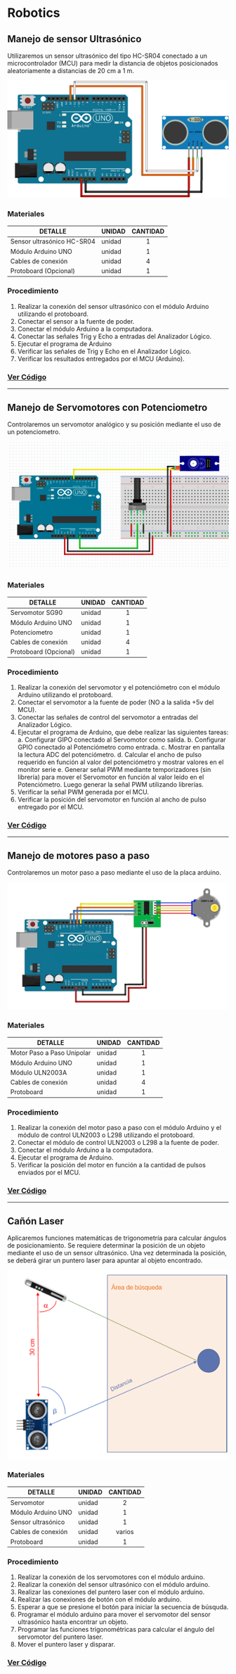 # Robotics

## Manejo de sensor Ultrasónico
Utilizaremos un sensor ultrasónico del tipo HC-SR04 conectado a un microcontrolador (MCU) para medir la distancia de objetos posicionados aleatoriamente a distancias de 20 cm a 1 m.

<img src="https://github.com/WilliamAbelCondori/Robotics/blob/master/img/ultrasonico.png" alt="Build Status">

### Materiales
|DETALLE|UNIDAD|CANTIDAD|
|---- | -----|:------:|
|Sensor ultrasónico HC-SR04 |unidad |1|
|Módulo Arduino UNO |unidad |1|
|Cables de conexión |unidad |4|
|Protoboard (Opcional)  |unidad |1|

### Procedimiento
1. Realizar la conexión del sensor ultrasónico con el módulo Arduino utilizando el protoboard. 
2. Conectar el sensor a la fuente de poder. 
3. Conectar el módulo Arduino a la computadora. 
4. Conectar las señales Trig y Echo a entradas del Analizador Lógico. 
5. Ejecutar el programa de Arduino 
6. Verificar las señales de Trig y Echo en el Analizador Lógico. 
7. Verificar los resultados entregados por el MCU (Arduino).

### [Ver Código](https://github.com/WilliamAbelCondori/Robotics/blob/master/ultrasonico/ultrasonico.ino)

-----------

## Manejo de Servomotores con Potenciometro
Controlaremos un servomotor analógico y  su posición mediante el uso de un potenciometro.

<img src="https://github.com/WilliamAbelCondori/Robotics/blob/master/img/potenciometro_servo.jpg" alt="Build Status">

### Materiales
|DETALLE|UNIDAD|CANTIDAD|
|---- | -----|:------:|
|Servomotor SG90 |unidad |1|
|Módulo Arduino UNO |unidad |1|
|Potenciometro  |unidad |1|
|Cables de conexión |unidad |4|
|Protoboard (Opcional)  |unidad |1|

### Procedimiento
1. Realizar la conexión del servomotor y el potenciómetro con el módulo Arduino utilizando el protoboard. 
2. Conectar el servomotor a la fuente de poder (NO a la salida +5v del MCU). 
3. Conectar las señales de control del servomotor a entradas del Analizador Lógico. 
4. Ejecutar el programa de Arduino, que debe realizar las siguientes tareas: 
    a. Configurar GIPO conectado al Servomotor como salida. 
    b. Configurar GPIO conectado al Potenciómetro como entrada. 
    c. Mostrar en pantalla la lectura ADC del potenciómetro. 
    d. Calcular el ancho de pulso requerido en función al valor del potenciómetro y mostrar valores en el monitor serie 
    e. Generar señal PWM mediante temporizadores (sin librería) para mover el Servomotor en función al valor leído en el Potenciómetro.  Luego generar la señal PWM utilizando librerías.  
5.  Verificar la señal PWM generada por el MCU. 
6. Verificar la posición del servomotor en función al ancho de pulso entregado por el MCU.

### [Ver Código](https://github.com/WilliamAbelCondori/Robotics/tree/master/servomotor)

----


## Manejo de motores paso a paso
Controlaremos un motor paso a paso mediante el uso de la placa arduino.

<img src="https://github.com/WilliamAbelCondori/Robotics/blob/master/img/motor_unipolar.jpg" alt="Build Status">

### Materiales
|DETALLE|UNIDAD|CANTIDAD|
|---- | -----|:------:|
|Motor Paso a Paso Unipolar |unidad |1|
|Módulo Arduino UNO |unidad |1|
|Módulo ULN2003A |unidad |1|
|Cables de conexión |unidad |4|
|Protoboard   |unidad |1|

### Procedimiento
1. Realizar la conexión del motor paso a paso con el módulo Arduino y el módulo de control ULN2003 o L298 utilizando el protoboard. 
2. Conectar el módulo de control ULN2003 o L298 a la fuente de poder. 
3. Conectar el módulo Arduino a la computadora. 
4. Ejecutar el programa de Arduino.
5. Verificar la posición del motor en función a la cantidad de pulsos enviados por el MCU.

### [Ver Código](https://github.com/WilliamAbelCondori/Robotics/blob/master/motor_unipolar/motor_unipolar.ino)

----



## Cañón Laser
Aplicaremos funciones matemáticas de trigonometría para calcular ángulos de posicionamiento.  Se requiere determinar la posición de un objeto mediante el uso de un sensor ultrasónico.  Una vez determinada la posición, se deberá girar un puntero laser para apuntar al objeto encontrado.

<img src="https://github.com/WilliamAbelCondori/Robotics/blob/master/img/buscador.png" alt="Build Status">

### Materiales
|DETALLE|UNIDAD|CANTIDAD|
|---- | -----|:------:|
|Servomotor  |unidad |2|
|Módulo Arduino UNO |unidad |1|
|Sensor ultrasónico|unidad |1|
|Cables de conexión |unidad |varios|
|Protoboard   |unidad |1|

### Procedimiento
1. Realizar la conexión de los servomotores con el módulo arduino.
2. Realizar la conexión del sensor ultrasónico con el módulo arduino.
3. Realizar las conexiones del puntero laser con el módulo arduino.
4. Realizar las conexiones de botón con el módulo arduino.
5. Esperar a que se presione el botón para iniciar la secuencia de búsquda. 
6. Programar el módulo arduino para mover el servomotor del sensor ultrasónico hasta encontrar un objeto.
7. Programar las funciones trigonométricas para calcular el ángulo del servomotor del puntero laser.
8. Mover el puntero laser y disparar.
### [Ver Código](https://github.com/WilliamAbelCondori/Robotics/tree/master/servo_con_ultrasonico)
